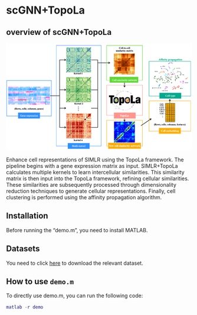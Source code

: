 # scGNN+TopoLa 
## overview of scGNN+TopoLa 

<p align="center">
<img src="https://github.com/kaizheng-academic/TopoLa/blob/main/src/SIMLR_TopoLa.png" width="1000" />
</p>
Enhance cell representations of SIMLR using the TopoLa framework. The pipeline begins with a gene expression matrix as input. SIMLR+TopoLa calculates multiple kernels to learn intercellular similarities. This similarity matrix is then input into the TopoLa framework, refining cellular similarities. These similarities are subsequently processed through dimensionality reduction techniques to generate cellular representations. Finally, cell clustering is performed using the affinity propagation algorithm.

Installation
------------

Before running the “demo.m”, you need to install MATLAB.


## Datasets 

You need to click [here](https://github.com/kaizheng-academic/TopoLa/tree/main/Clustering_of_scRNA-seq_data/scGNN%2BTopoLa/data)  to download the relevant dataset.


How to use `demo.m`
-------------------
To directly use demo.m, you can run the following code:
```matlab
matlab -r demo
```
